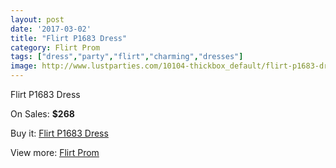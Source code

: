 ```yaml
---
layout: post
date: '2017-03-02'
title: "Flirt P1683 Dress"
category: Flirt Prom
tags: ["dress","party","flirt","charming","dresses"]
image: http://www.lustparties.com/10104-thickbox_default/flirt-p1683-dress.jpg
---
```

Flirt P1683 Dress

On Sales: **$268**
<a href="https://www.lustparties.com/en/flirt-prom/3464-flirt-p1683-dress.html"><amp-img layout="responsive" width="600" height="600" src="//www.lustparties.com/10104-thickbox_default/flirt-p1683-dress.jpg" alt="Flirt P1683 Dress 0" /></a>
<a href="https://www.lustparties.com/en/flirt-prom/3464-flirt-p1683-dress.html"><amp-img layout="responsive" width="600" height="600" src="//www.lustparties.com/10105-thickbox_default/flirt-p1683-dress.jpg" alt="Flirt P1683 Dress 1" /></a>
<a href="https://www.lustparties.com/en/flirt-prom/3464-flirt-p1683-dress.html"><amp-img layout="responsive" width="600" height="600" src="//www.lustparties.com/10106-thickbox_default/flirt-p1683-dress.jpg" alt="Flirt P1683 Dress 2" /></a>
<a href="https://www.lustparties.com/en/flirt-prom/3464-flirt-p1683-dress.html"><amp-img layout="responsive" width="600" height="600" src="//www.lustparties.com/10107-thickbox_default/flirt-p1683-dress.jpg" alt="Flirt P1683 Dress 3" /></a>
<a href="https://www.lustparties.com/en/flirt-prom/3464-flirt-p1683-dress.html"><amp-img layout="responsive" width="600" height="600" src="//www.lustparties.com/10108-thickbox_default/flirt-p1683-dress.jpg" alt="Flirt P1683 Dress 4" /></a>

Buy it: [Flirt P1683 Dress](https://www.lustparties.com/en/flirt-prom/3464-flirt-p1683-dress.html "Flirt P1683 Dress")

View more: [Flirt Prom](https://www.lustparties.com/en/13-flirt-prom "Flirt Prom")